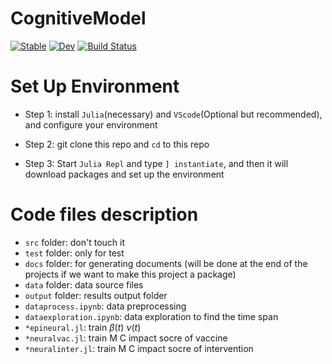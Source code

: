 # CognitiveModel

[![Stable](https://img.shields.io/badge/docs-stable-blue.svg)](https://Song921012.github.io/CognitiveModel.jl/stable/)
[![Dev](https://img.shields.io/badge/docs-dev-blue.svg)](https://Song921012.github.io/CognitiveModel.jl/dev/)
[![Build Status](https://github.com/Song921012/CognitiveModel.jl/actions/workflows/CI.yml/badge.svg?branch=main)](https://github.com/Song921012/CognitiveModel.jl/actions/workflows/CI.yml?query=branch%3Amain)

# Set Up Environment

- Step 1: install `Julia`(necessary) and `VScode`(Optional but recommended), and configure your environment

- Step 2: git clone this repo and `cd` to this repo

- Step 3: Start `Julia Repl` and type `] instantiate`, and then it will download packages and set up the environment

# Code files description

- `src` folder: don't touch it
- `test` folder: only for test
- `docs` folder: for generating documents (will be done at the end of the projects if we want to make this project a package)
- `data` folder: data source files
- `output` folder: results output folder
- `dataprocess.ipynb`: data preprocessing
- `dataexploration.ipynb`: data exploration to find the time span
- `*epineural.jl`: train $\beta(t)$ $\nu(t)$
- `*neuralvac.jl`: train M C impact socre of vaccine
- `*neuralinter.jl`: train M C impact socre of intervention
